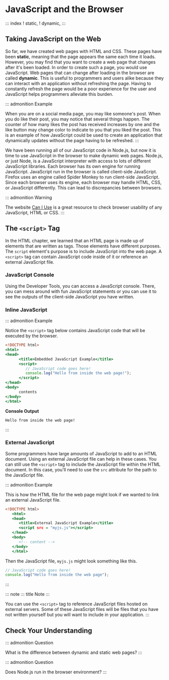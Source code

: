 # JavaScript and the Browser

::: index
! static, ! dynamic,
:::

## Taking JavaScript on the Web

So far, we have created web pages with HTML and CSS. These pages have
been **static**, meaning that the page appears the same each time it
loads. However, you may find that you want to create a web page that
changes after it\'s been loaded. In order to create such a page, you
would use JavaScript. Web pages that can change after loading in the
browser are called **dynamic**. This is useful to programmers and users
alike because they can interact with an application without refreshing
the page. Having to constantly refresh the page would be a poor
experience for the user and JavaScript helps programmers alleviate this
burden.

::: admonition
Example

When you are on a social media page, you may like someone\'s post. When
you do like their post, you may notice that several things happen. The
counter of how many likes the post has received increases by one and the
like button may change color to indicate to you that you liked the post.
This is an example of how JavaScript could be used to create an
application that dynamically updates without the page having to be
refreshed.
:::

We have been running all of our JavaScript code in Node.js, but now it
is time to use JavaScript in the browser to make dynamic web pages.
Node.js, or just Node, is a JavaScript interpreter with access to lots
of different JavaScript libraries. Each browser has its own engine for
running JavaScript. JavaScript run in the browser is called client-side
JavaScript. Firefox uses an engine called Spider Monkey to run
client-side JavaScript. Since each browser uses its engine, each browser
may handle HTML, CSS, or JavaScript differently. This can lead to
discrepancies between browsers.

::: admonition
Warning

The website [Can I Use](https://caniuse.com/) is a great resource to
check browser usability of any JavaScript, HTML or CSS.
:::

## The `<script>` Tag

In the HTML chapter, we learned that an HTML page is made up of elements
that are written as tags. Those elements have different purposes. The
`script` element\'s purpose is to include JavaScript into the web page.
A `<script>` tag can contain JavaScript code inside of it or reference
an external JavaScript file.

### JavaScript Console

Using the Developer Tools, you can access a JavaScript console. There,
you can mess around with fun JavaScript statements or you can use it to
see the outputs of the client-side JavaScript you have written.

### Inline JavaScript

::: admonition
Example

Notice the `<script>` tag below contains JavaScript code that will be
executed by the browser.

``` {.html linenos=""}
<!DOCTYPE html>
<html>
<head>
      <title>Embedded JavaScript Example</title>
      <script>
         // JavaScript code goes here!
         console.log("Hello from inside the web page!");
      </script>
</head>
<body>
      contents
</body>
</html>
```

**Console Output**

    Hello from inside the web page!
:::

### External JavaScript

Some programmers have large amounts of JavaScript to add to an HTML
document. Using an external JavaScript file can help in these cases. You
can still use the `<script>` tag to include the JavaScript file within
the HTML document. In this case, you\'ll need to use the `src` attribute
for the path to the JavaScript file.

::: admonition
Example

This is how the HTML file for the web page might look if we wanted to
link an external JavaScript file.

``` {.html linenos=""}
<!DOCTYPE html>
   <html>
   <head>
      <title>External JavaScript Example</title>
      <script src = "myjs.js"></script>
   </head>
   <body>
      <!-- content -->
   </body>
   </html>
```

Then the JavaScript file, `myjs.js` might look something like this.

``` {.js linenos=""}
// JavaScript code goes here!
console.log("Hello from inside the web page");
```
:::

::: note
::: title
Note
:::

You can use the `<script>` tag to reference JavaScript files hosted on
external servers. Some of these JavaScript files will be files that you
have not written yourself but you will want to include in your
application.
:::

## Check Your Understanding

::: admonition
Question

What is the difference between dynamic and static web pages?
:::

::: admonition
Question

Does Node.js run in the browser environment?
:::
